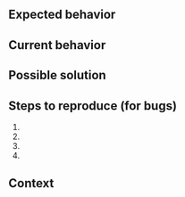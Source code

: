 <!--
Provide a general summary of the issue in the Title above.

We welcome issues and pull requests for bugs and minor improvements, but please
note that major changes must be approved and planned.

To suggest new features or major changes, please visit our Petitions website at:
https://petitions.classicpress.net/

For more details about our governance and change planning process, see:
https://www.classicpress.net/democracy/

Please find guidelines on how to contribute to this project in our [CONTRIBUTING.md](../CONTRIBUTING.md)
-->

## Expected behavior
<!--
If you're describing a bug, tell us what should happen.

If you're suggesting a change/improvement, tell us how it should work.
-->

## Current behavior
<!--
If you're describing a bug, tell us what happens instead of the expected behavior.

If suggesting a change/improvement, explain the difference from current behavior.
-->

## Possible solution
<!--
Not obligatory, but suggest a fix for the bug, or some ideas for how to
implement your addition or change.
-->

## Steps to reproduce (for bugs)
<!--
Provide a link to a live example, or an unambiguous set of steps to reproduce
this bug. Include code to reproduce, if relevant.
-->
1.
2.
3.
4.

## Context
<!--
How has this issue affected you? What are you trying to accomplish?

Providing context helps us come up with a solution that is most useful in the
real world.
-->
